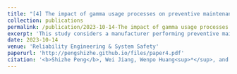 ```yaml
---
title: "[4] The impact of gamma usage processes on preventive maintenance policies under two-dimensional warranty"
collection: publications
permalink: /publication/2023-10-14-The impact of gamma usage processes on preventive maintenance policies under two-dimensional warranty-number-4
excerpt: 'This study considers a manufacturer performing preventive maintenance (PM) on a product according to a one- or two-dimensional (2-D) policy. The one-dimensional PM policy is based on either time or usage, while in the two-dimensional case, PM is scheduled based on both scales. The product carries a 2-D warranty that offers protection for a certain amount of time and usage. Its cumulative usage is continuously monitored by the manufacturer and is assumed to follow a gamma process. In this context, we first propose a doubly stochastic Poisson process model for product failures where the stochastic intensity is influenced by the gamma usage process in an additive manner. We then explicitly derive the expected total costs of the two one-dimensional PM policies using the concepts of first hitting times and gamma bridges. For the 2-D PM policy, we express the associated cost in terms of the value function of a dynamic programming model. In the numerical experiments, we show how the variability of the usage process affects the costs of the three PM policies and find that the optimal 2-D policy degenerates into a one-dimensional policy.'
date: 2023-10-14
venue: 'Reliability Engineering & System Safety'
paperurl: 'http://pengshizhe.github.io/files/paper4.pdf'
citation: '<b>Shizhe Peng</b>, Wei Jiang, Wenpo Huang<sup>*</sup>, and Qinglin Luo. (2024). <i>Reliability Engineering & System Safety</i>, 242, 109743.'
---
```

